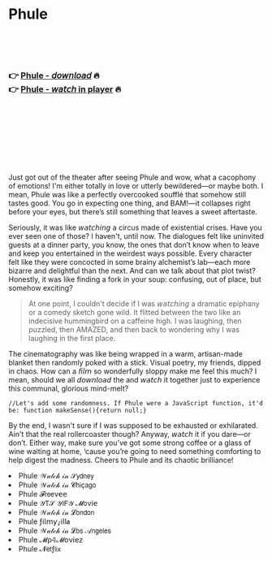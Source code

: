 <h1>Phule</h1>

<br><br><br>

<h3>👉 <a href="https://Roberts-deomyorura1983.github.io/kpcmlinkfd/">Phule - 𝘥𝘰𝘸𝘯𝘭𝘰𝘢𝘥</a> 🔥<br>
👉 <a href="https://Roberts-deomyorura1983.github.io/kpcmlinkfd/">Phule - 𝘸𝘢𝘵𝘤𝘩 in player</a> 🔥
</h3>



<br><br><br><br><br><br><br>


Just got out of the theater after seeing Phule and wow, what a cacophony of emotions! I'm either totally in love or utterly bewildered—or maybe both. I mean, Phule was like a perfectly overcooked soufflé that somehow still tastes good. You go in expecting one thing, and BAM!—it collapses right before your eyes, but there’s still something that leaves a sweet aftertaste. 

Seriously, it was like 𝘸𝘢𝘵𝘤𝘩𝘪𝘯𝘨 a circus made of existential crises. Have you ever seen one of those? I haven't, until now. The dialogues felt like uninvited guests at a dinner party, you know, the ones that don’t know when to leave and keep you entertained in the weirdest ways possible. Every character felt like they were concocted in some brainy alchemist’s lab—each more bizarre and delightful than the next. And can we talk about that plot twist? Honestly, it was like finding a fork in your soup: confusing, out of place, but somehow exciting?

> At one point, I couldn't decide if I was 𝘸𝘢𝘵𝘤𝘩𝘪𝘯𝘨 a dramatic epiphany or a comedy sketch gone wild. It flitted between the two like an indecisive hummingbird on a caffeine high. I was laughing, then puzzled, then AMAZED, and then back to wondering why I was laughing in the first place.

The cinematography was like being wrapped in a warm, artisan-made blanket then randomly poked with a stick. Visual poetry, my friends, dipped in chaos. How can a 𝘧𝘪𝘭𝘮 so wonderfully sloppy make me feel this much? I mean, should we all 𝘥𝘰𝘸𝘯𝘭𝘰𝘢𝘥 the   and 𝘸𝘢𝘵𝘤𝘩 it together just to experience this communal, glorious mind-melt?

	//Let's add some randomness. If Phule were a JavaScript function, it'd be: function makeSense(){return null;}

By the end, I wasn't sure if I was supposed to be exhausted or exhilarated. Ain't that the real rollercoaster though? Anyway, 𝘸𝘢𝘵𝘤𝘩 it if you dare—or don’t. Either way, make sure you’ve got some strong coffee or a glass of wine waiting at home, ‘cause you’re going to need something comforting to help digest the madness. Cheers to Phule and its chaotic brilliance!

<li>Phule 𝒲𝒶𝓉𝒸𝒽 𝒾𝓃 𝒮𝗒𝖽𝗇𝖾𝗒</li>
<li>Phule 𝒲𝒶𝓉𝒸𝒽 𝒾𝓃 𝓒𝗁𝗂ç𝖺𝗀𝗈</li>
<li>Phule 𝓕𝗋𝖾𝖾ν𝖾𝖾</li>
<li>Phule 𝒴𝖳𝒮 𝒴𝖨𝖥𝒴 𝓜𝗈ν𝗂𝖾</li>
<li>Phule 𝒲𝒶𝓉𝒸𝒽 𝒾𝓃 𝓛𝗈𝗇𝖽𝗈𝗇</li>
<li>Phule ƒ𝗂𝗅𝗆𝗒𝓏𝗂𝗅𝗅𝖆</li>
<li>Phule 𝒲𝒶𝓉𝒸𝒽 𝒾𝓃 𝓛𝗈𝗌 𝒜𝗇𝗀𝖾𝗅𝖾𝗌</li>
<li>Phule 𝓜ρ𝟜𝓜𝗈ν𝗂𝖾𝗓</li>
<li>Phule 𝓝𝖾𝗍ƒ𝗅𝗂𝗑</li>
